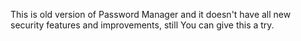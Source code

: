This is old version of Password Manager and it doesn't have all new security features and improvements, still You can give this a try.
